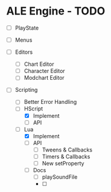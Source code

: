 # ALE Engine - TODO

- [ ] PlayState

- [ ] Menus

- [ ] Editors
    - [ ] Chart Editor
    - [ ] Character Editor
    - [ ] Modchart Editor

- [ ] Scripting
    - [ ] Better Error Handling
    - [ ] HScript
        - [x] Implement
        - [ ] API
    - [ ] Lua
        - [x] Implement
        - [ ] API
            - [ ] Tweens & Callbacks
            - [ ] Timers & Callbacks
            - [ ] New setProperty
        - [ ] Docs
            - [ ] playSoundFile
            - [ ] 